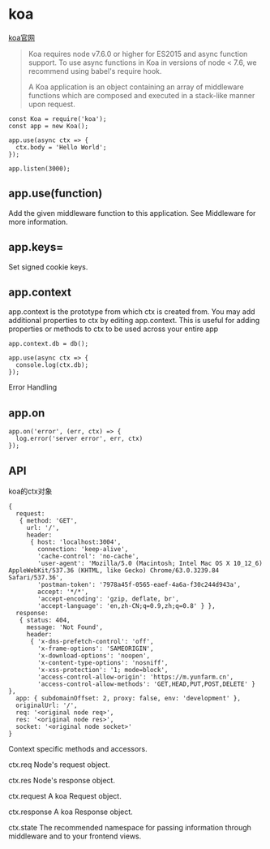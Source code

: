 # koa

[koa官网](http://koajs.com/)

> Koa requires node v7.6.0 or higher for ES2015 and async function support. To use async functions in Koa in versions of node &lt; 7.6, we recommend using babel's require hook.
>
> A Koa application is an object containing an array of middleware functions which are composed and executed in a stack-like manner upon request.

```text
const Koa = require('koa');
const app = new Koa();

app.use(async ctx => {
  ctx.body = 'Hello World';
});

app.listen(3000);
```

## app.use\(function\)

Add the given middleware function to this application. See Middleware for more information.

## app.keys=

Set signed cookie keys.

## app.context

app.context is the prototype from which ctx is created from. You may add additional properties to ctx by editing app.context. This is useful for adding properties or methods to ctx to be used across your entire app

```text
app.context.db = db();

app.use(async ctx => {
  console.log(ctx.db);
});
```

Error Handling

## app.on

```text
app.on('error', (err, ctx) => {
  log.error('server error', err, ctx)
});
```

## API

koa的ctx对象

```text
{ 
  request:
   { method: 'GET',
     url: '/',
     header:
      { host: 'localhost:3004',
        connection: 'keep-alive',
        'cache-control': 'no-cache',
        'user-agent': 'Mozilla/5.0 (Macintosh; Intel Mac OS X 10_12_6) AppleWebKit/537.36 (KHTML, like Gecko) Chrome/63.0.3239.84 Safari/537.36',
        'postman-token': '7978a45f-0565-eaef-4a6a-f30c244d943a',
        accept: '*/*',
        'accept-encoding': 'gzip, deflate, br',
        'accept-language': 'en,zh-CN;q=0.9,zh;q=0.8' } },
  response:
   { status: 404,
     message: 'Not Found',
     header:
      { 'x-dns-prefetch-control': 'off',
        'x-frame-options': 'SAMEORIGIN',
        'x-download-options': 'noopen',
        'x-content-type-options': 'nosniff',
        'x-xss-protection': '1; mode=block',
        'access-control-allow-origin': 'https://m.yunfarm.cn',
        'access-control-allow-methods': 'GET,HEAD,PUT,POST,DELETE' } },
  app: { subdomainOffset: 2, proxy: false, env: 'development' },
  originalUrl: '/',
  req: '<original node req>',
  res: '<original node res>',
  socket: '<original node socket>' 
}
```

Context specific methods and accessors.

ctx.req Node's request object.

ctx.res Node's response object.

ctx.request A koa Request object.

ctx.response A koa Response object.

ctx.state The recommended namespace for passing information through middleware and to your frontend views.

